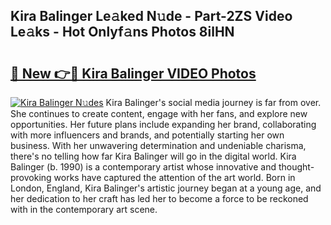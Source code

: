## Kira Balinger Le𝚊ked N𝚞de - Part-2ZS Video Le𝚊ks - Hot Onlyf𝚊ns Photos 8ilHN

# <h2><a href="http://ab38192.deff.icu/?id=Kira+Balinger">🔗 New 👉🔴 Kira Balinger VIDEO Photos</a></h2>

[![Kira Balinger N𝚞des](https://i.imgur.com/rIISA9y.gif)](http://ab38192.deff.icu/?id=Kira+Balinger)
Kira Balinger's social media journey is far from over. She continues to create content, engage with her fans, and explore new opportunities. Her future plans include expanding her brand, collaborating with more influencers and brands, and potentially starting her own business. With her unwavering determination and undeniable charisma, there's no telling how far Kira Balinger will go in the digital world. Kira Balinger (b. 1990) is a contemporary artist whose innovative and thought-provoking works have captured the attention of the art world. Born in London, England, Kira Balinger's artistic journey began at a young age, and her dedication to her craft has led her to become a force to be reckoned with in the contemporary art scene.
